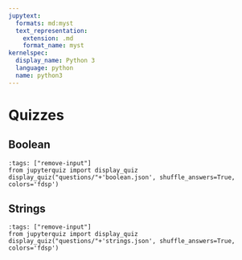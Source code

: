 ```yaml
---
jupytext:
  formats: md:myst
  text_representation:
    extension: .md
    format_name: myst
kernelspec:
  display_name: Python 3
  language: python
  name: python3
---
```


# Quizzes

## Boolean

```{code-cell} ipython3
:tags: ["remove-input"]
from jupyterquiz import display_quiz
display_quiz("questions/"+'boolean.json', shuffle_answers=True, colors='fdsp')
```

## Strings

```{code-cell} ipython3
:tags: ["remove-input"]
from jupyterquiz import display_quiz
display_quiz("questions/"+'strings.json', shuffle_answers=True, colors='fdsp')
```
